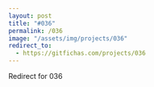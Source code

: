 ```yaml
---
layout: post
title: "#036"
permalink: /036
image: "/assets/img/projects/036"
redirect_to:
  - https://gitfichas.com/projects/036
---
```


Redirect for 036